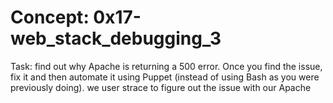 # Concept: 0x17-web_stack_debugging_3

Task: find out why Apache is returning a 500 error. Once you find the issue, fix it and then automate it using Puppet (instead of using Bash as you were previously doing).
we user strace to figure out the issue with our Apache

